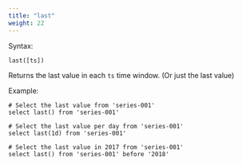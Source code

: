```yaml
---
title: "last"
weight: 22
---
```


Syntax:

    last([ts])

Returns the last value in each `ts` time window. (Or just the last value)

Example:

    # Select the last value from 'series-001'
    select last() from 'series-001'

    # Select the last value per day from 'series-001'
    select last(1d) from 'series-001'

    # Select the last value in 2017 from 'series-001'
    select last() from 'series-001' before '2018'
